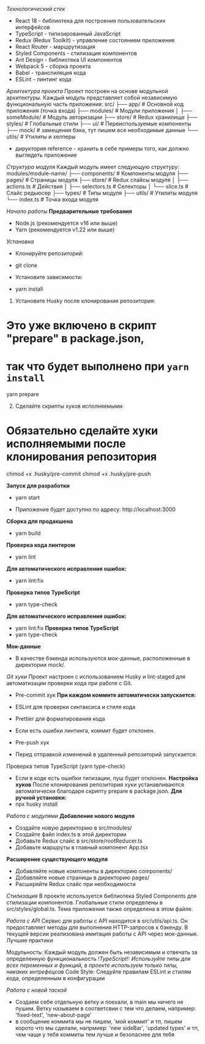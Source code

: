 
*Технологический стек*

- React 18 - библиотека для построения пользовательских интерфейсов
- TypeScript - типизированный JavaScript
- Redux (Redux Toolkit) - управление состоянием приложения
- React Router - маршрутизация
- Styled Components - стилизация компонентов
- Ant Design - библиотека UI компонентов
- Webpack 5 - сборка проекта
- Babel - транспиляция кода
- ESLint - линтинг кода

*Архитектура проекта*
Проект построен на основе модульной архитектуры. Каждый модуль представляет собой независимую функциональную часть приложения:
src/
├── app/                # Основной код приложения (точка входа)
├── modules/            # Модули приложения
│   ├── someModule/     # Модуль авторизации
├── store/              # Redux хранилище
├── styles/             # Глобальные стили
├── ui/                 # Переиспользуемые компоненты
├── mock/               # замещения бэка, тут пишем все необходимые данные
└── utils/              # Утилиты и хелперы

- дируктория reference - хранить в себе примеры того, как должно выглядеть приложение

*Структура модуля*
Каждый модуль имеет следующую структуру:
modules/module-name/
├── components/         # Компоненты модуля
├── pages/              # Страницы модуля
├── store/              # Redux слайсы модуля
│   ├── actions.ts      # Действия
│   ├── selectors.ts    # Селекторы
│   └── slice.ts        # Слайс редьюсер
├── types/              # Типы модуля
├── utils/              # Утилиты модуля
└── index.ts            # Точка входа модуля

*Начало работы*
**Предварительные требования**

- Node.js (рекомендуется v16 или выше)
- Yarn (рекомендуется v1.22 или выше)

*Установка*

- Клонируйте репозиторий:
- git clone

- Установите зависимости:

- yarn install

1) Установите Husky после клонирования репозитория:
# Это уже включено в скрипт "prepare" в package.json, 
# так что будет выполнено при `yarn install`
yarn prepare

2) Сделайте скрипты хуков исполняемыми:
# Обязательно сделайте хуки исполняемыми после клонирования репозитория
chmod +x .husky/pre-commit
chmod +x .husky/pre-push

**Запуск для разработки**
- yarn start

- Приложение будет доступно по адресу: http://localhost:3000

**Сборка для продакшена**
- yarn build

**Проверка кода линтером**
- yarn lint

**Для автоматического исправления ошибок:**
 - yarn lint:fix

**Проверка типов TypeScript**
- yarn type-check

**Для автоматического исправления ошибок:**
- yarn lint:fix
**Проверка типов TypeScript**
- yarn type-check

**Мок-данные**
- В качестве бэкенда используются мок-данные, расположенные в директории mock/. 

*Git хуки*
Проект настроен с использованием Husky и lint-staged для автоматизации проверки кода при работе с Git.
- Pre-commit хук
**При каждом коммите автоматически запускается:**
- ESLint для проверки синтаксиса и стиля кода
- Prettier для форматирования кода

- Если есть ошибки линтинга, коммит будет отклонен.
- Pre-push хук
- Перед отправкой изменений в удаленный репозиторий запускается:

Проверка типов TypeScript (yarn type-check)

- Если в коде есть ошибки типизации, пуш будет отклонен.
**Настройка хуков**
После клонирования репозитория хуки устанавливаются автоматически благодаря скрипту prepare в package.json.
**Для ручной установки:**
- npx husky install

*Работа с модулями*
**Добавление нового модуля**
- Создайте новую директорию в src/modules/
- Создайте файл index.ts в этой директории
- Добавьте Redux слайс в src/store/rootReducer.ts
- Добавьте маршруты в главный компонент App.tsx

**Расширение существующего модуля**
- Добавляйте новые компоненты в директорию components/
- Добавляйте новые страницы в директорию pages/
- Расширяйте Redux слайс при необходимости

*Стилизация*
В проекте используется библиотека Styled Components для стилизации компонентов. Глобальные стили определены в src/styles/global.ts. Тема приложения также определена в этом файле.

*Работа с API*
Сервис для работы с API находится в src/utils/api.ts. Он предоставляет методы для выполнения HTTP-запросов к бэкенду.
В текущей версии реализована имитация работы с API через мок-данные.
Лучшие практики

Модульность: Каждый модуль должен быть независимым и отвечать за определенную функциональность
*!TypeScript!: Используйте типы для всех переменных и функций, в проекте используем только типы, никаких интрефецсов*
Code Style: Следуйте правилам ESLint и стилям кода, определенным в конфигурации

*Работа с новой таской*
- Создаем себе отдельную ветку и поехали, в main мы ничего не пушим. Ветку называем в соответсвии с тем что делаем, например: 'fixed-text', 'new-about-page'
- в сообщение коммита мы не пишем, 'мой коммит' и тп, пишем корото что мы сделали, напрмиер: 'new sideBar', 'updated types' и тп, чем чаще у тебя коммиты тем лучше и безопаснее для тебя 